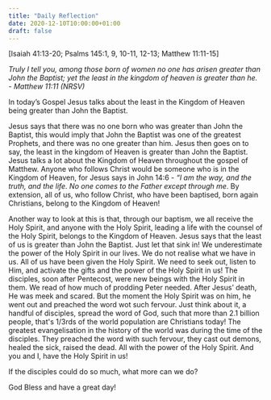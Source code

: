 ```yaml
---
title: "Daily Reflection"
date: 2020-12-10T10:00:00+01:00
draft: false
---
```


[Isaiah 41:13-20; Psalms 145:1, 9, 10-11, 12-13; Matthew 11:11-15]

_Truly I tell you, among those born of women no one has arisen greater than John the Baptist; yet the least in the kingdom of heaven is greater than he. - Matthew 11:11 (NRSV)_

In today’s Gospel Jesus talks about the least in the Kingdom of Heaven being greater than John the Baptist.

Jesus says that there was no one born who was greater than John the Baptist, this would imply that John the Baptist was one of the greatest Prophets, and there was no one greater than him. Jesus then goes on to say, the least in the kingdom of Heaven is greater than John the Baptist. Jesus talks a lot about the Kingdom of Heaven throughout the gospel of Matthew. Anyone who follows Christ would be someone who is in the Kingdom of Heaven, for Jesus says in John 14:6 - _“I am the way, and the truth, and the life. No one comes to the Father except through me_. By extension, all of us, who follow Christ, who have been baptised, born again Christians, belong to the Kingdom of Heaven!

Another way to look at this is that, through our baptism, we all receive the Holy Spirit, and anyone with the Holy Spirit, leading a life with the counsel of the Holy Spirit, belongs to the Kingdom of Heaven. Jesus says that the least of us is greater than John the Baptist. Just let that sink in! We underestimate the power of the Holy Spirit in our lives. We do not realise what we have in us. All of us have been given the Holy Spirit. We need to seek out, listen to Him, and activate the gifts and the power of the Holy Spirit in us! The disciples, soon after Pentecost, were new beings with the Holy Spirit in them. We read of how much of prodding Peter needed. After Jesus’ death, He was meek and scared. But the moment the Holy Spirit was on him, he went out and preached the word wot such fervour. Just think about it, a handful of disciples, spread the word of God, such that more than 2.1 billion people, that's 1/3rds of the world population are Christians today! The greatest evangelisation in the history of the world was during the time of the disciples. They preached the word with such fervour, they cast out demons, healed the sick, raised the dead. All with the power of the Holy Spirit. And you and I, have the Holy Spirit in us!

If the disciples could do so much, what more can we do?

God Bless and have a great day!
